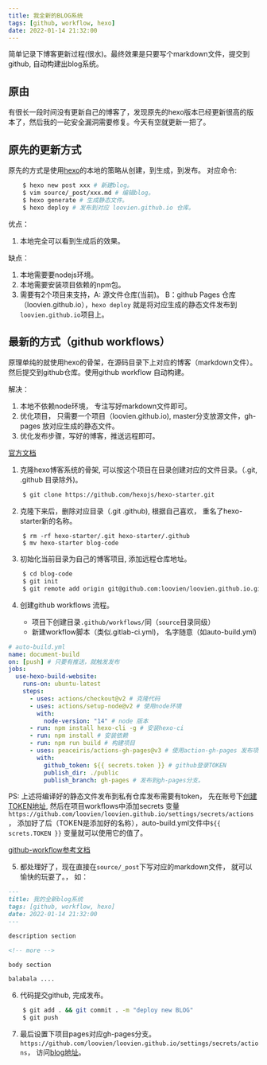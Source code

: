 ```yaml
---
title: 我全新的BLOG系统
tags: [github, workflow, hexo]
date: 2022-01-14 21:32:00
---
```


简单记录下博客更新过程(很水)。最终效果是只要写个markdown文件，提交到github, 自动构建出blog系统。

<!-- more -->

## 原由

有很长一段时间没有更新自己的博客了，发现原先的hexo版本已经更新很高的版本了，然后我的一砣安全漏洞需要修复。今天有空就更新一把了。

## 原先的更新方式

原先的方式是使用[hexo](https://hexo.io)的本地的策略从创建，到生成，到发布。 对应命令:

```bash
    $ hexo new post xxx # 新建blog。
    $ vim source/_post/xxx.md # 编辑blog。
    $ hexo generate # 生成静态文件。
    $ hexo deploy # 发布到对应 loovien.github.io 仓库。
```

优点：

1. 本地完全可以看到生成后的效果。

缺点：

1. 本地需要要nodejs环境。
2. 本地需要安装项目依赖的npm包。
3. 需要有2个项目来支持，A: 源文件仓库(当前)。 B：github Pages 仓库（loovien.github.io），`hexo deploy` 就是将对应生成的静态文件发布到`loovien.github.io`项目上。


## 最新的方式（github workflows）

原理单纯的就使用hexo的骨架，在源码目录下上对应的博客（markdown文件）。然后提交到github仓库。使用github workflow 自动构建。

解决：

1. 本地不依赖node环境， 专注写好markdown文件即可。
2. 优化项目， 只需要一个项目（loovien.github.io), master分支放源文件，gh-pages 放对应生成的静态文件。
3. 优化发布步骤，写好的博客，推送远程即可。

[官方文档](https://hexo.io/docs/gitlab-pages)

1. 克隆hexo博客系统的骨架, 可以按这个项目在目录创建对应的文件目录。（.git, .github 目录除外)。

```bash
    $ git clone https://github.com/hexojs/hexo-starter.git
```

2. 克隆下来后，删除对应目录（.git .github), 根据自己喜欢， 重名了hexo-starter新的名称。

```
    $ rm -rf hexo-starter/.git hexo-starter/.github
    $ mv hexo-starter blog-code
```

3. 初始化当前目录为自己的博客项目, 添加远程仓库地址。

```bash
    $ cd blog-code
    $ git init
    $ git remote add origin git@github.com:loovien/loovien.github.io.git
```

4. 创建github workflows 流程。

    * 项目下创建目录`.github/workflows/`同（`source`目录同级）
    * 新建workflow脚本（类似.gitlab-ci.yml)， 名字随意（如auto-build.yml)

```yaml
# auto-build.yml
name: document-build
on: [push] # 只要有推送，就触发发布
jobs:
  use-hexo-build-website:
    runs-on: ubuntu-latest
    steps:
      - uses: actions/checkout@v2 # 克隆代码
      - uses: actions/setup-node@v2 # 使用node环境
        with:
          node-version: "14" # node 版本
      - run: npm install hexo-cli -g # 安装hexo-ci
      - run: npm install # 安装依赖
      - run: npm run build # 构建项目
      - uses: peaceiris/actions-gh-pages@v3 # 使用action-gh-pages 发布项目
        with:
          github_token: ${{ secrets.token }} # github登录TOKEN
          publish_dir: ./public
          publish_branch: gh-pages # 发布到gh-pages分支。

```

PS: 上述将编译好的静态文件发布到私有仓库发布需要有token，
先在账号下[创建TOKEN地址](https://github.com/settings/tokens), 
然后在项目workflows中添加secrets 变量`https://github.com/loovien/loovien.github.io/settings/secrets/actions`，
添加好了后（TOKEN是添加好的名称），auto-build.yml文件中`${{ screts.TOKEN }}` 变量就可以使用它的值了。

[github-workflow参考文档](https://docs.github.com/en/actions/learn-github-actions)


5. 都处理好了，现在直接在`source/_post`下写对应的markdown文件， 就可以愉快的玩耍了。， 如：

```markdown
---
title: 我的全新blog系统
tags: [github, workflow, hexo]
date: 2022-01-14 21:32:00
---

description section

<!-- more -->

body section

balabala ....

```

6. 代码提交github, 完成发布。

```bash
    $ git add . && git commit . -m "deploy new BLOG"
    $ git push
```

7. 最后设置下项目pages对应gh-pages分支。 `https://github.com/loovien/loovien.github.io/settings/secrets/actions`， 访问[blog地址](https://loovien.github.io)。

